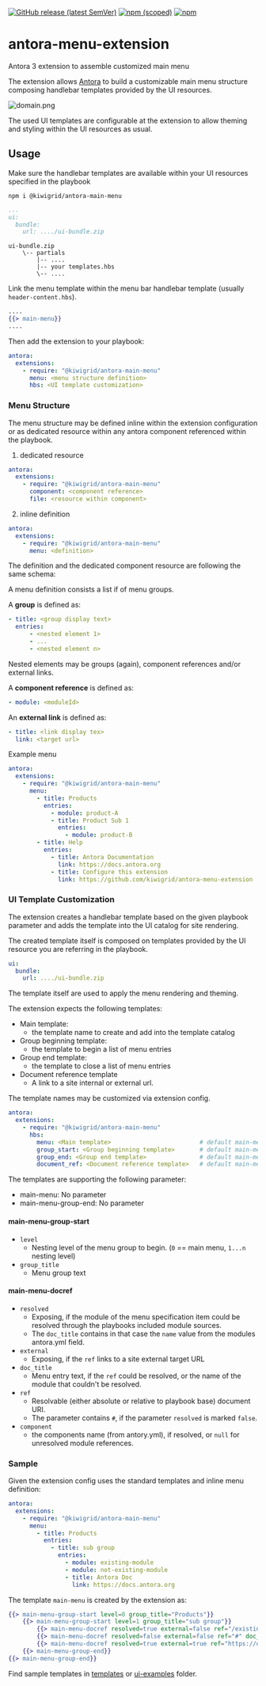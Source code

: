 [![GitHub release (latest SemVer)](https://img.shields.io/github/v/release/kiwigrid/antora-menu-extension?style=flat)](https://github.com/kiwigrid/antora-menu-extension/releases)
[![npm (scoped)](https://img.shields.io/npm/v/@kiwigrid/antora-main-menu)](https://www.npmjs.com/package/@kiwigrid/antora-main-menu)
[![npm](https://img.shields.io/npm/dm/@kiwigrid/antora-main-menu)](https://www.npmjs.com/package/@kiwigrid/antora-main-menu)

# antora-menu-extension
Antora 3 extension to assemble customized main menu

The extension allows [Antora](https://antora.org/) to build a customizable main menu structure composing handlebar templates provided by the UI resources.

![domain.png](doc/partials/domain.png)

The used UI templates are configurable at the extension to allow theming and styling within the UI resources as usual.

## Usage

Make sure the handlebar templates are available within your UI resources specified in the playbook 
```shell
npm i @kiwigrid/antora-main-menu
```

```yaml
...
ui:
  bundle:
    url: ..../ui-bundle.zip
```

```
ui-bundle.zip
    \-- partials
        |-- ....
        |-- your templates.hbs
        \-- ....
```

Link the menu template within the menu bar handlebar template (usually `header-content.hbs`).

```handlebars
....
{{> main-menu}}
....
```

Then add the extension to your playbook:

```yaml
antora:
  extensions:
    - require: "@kiwigrid/antora-main-menu"
      menu: <menu structure definition>
      hbs: <UI template customization>
```

### Menu Structure
The menu structure may be defined inline within the extension configuration or as dedicated resource within any antora component referenced within the playbook.

1. dedicated resource
```yaml
antora:
  extensions:
    - require: "@kiwigrid/antora-main-menu"
      component: <component reference>
      file: <resource within component>
```
2. inline definition
```yaml
antora:
  extensions:
    - require: "@kiwigrid/antora-main-menu"
      menu: <definition>
```

The definition and the dedicated component resource are following the same schema:

A menu definition consists a list if of menu groups.

A **group** is defined as:

```yaml
- title: <group display text>
  entries: 
      - <nested element 1>
      - ...
      - <nested element n>
```
Nested elements may be groups (again), component references and/or external links.

A **component reference** is defined as:

```yaml
- module: <moduleId>
```

An **external link** is defined as:

```yaml
- title: <link display tex>
  link: <target url>
```

Example menu
```yaml
antora:
  extensions:
    - require: "@kiwigrid/antora-main-menu"
      menu:
        - title: Products
          entries:
            - module: product-A
            - title: Product Sub 1
              entries:
                - module: product-B
        - title: Help
          entries:
            - title: Antora Documentation
              link: https://docs.antora.org
            - title: Configure this extension
              link: https://github.com/kiwigrid/antora-menu-extension
```

### UI Template Customization

The extension creates a handlebar template based on the given playbook parameter and adds the template into the UI catalog for site rendering.

The created template itself is composed on templates provided by the UI resource you are referring in the playbook.

```yaml
ui:
  bundle:
    url: ..../ui-bundle.zip
```

The template itself are used to apply the menu rendering and theming.

The extension expects the following templates:

- Main template: 
  - the template name to create and add into the template catalog
- Group beginning template:
  - the template to begin a list of menu entries
- Group end template:
  - the template to close a list of menu entries
- Document reference template
  - A link to a site internal or external url.

The template names may be customized via extension config.

```yaml
antora:
  extensions:
    - require: "@kiwigrid/antora-main-menu"
      hbs: 
        menu: <Main template>                         # default main-menu
        group_start: <Group beginning template>       # default main-menu-group-start
        group_end: <Group end template>               # default main-menu-group-end
        document_ref: <Document reference template>   # default main-menu-docref
```
The templates are supporting the following parameter:

* main-menu: No parameter
* main-menu-group-end: No parameter


#### main-menu-group-start

* `level`
  * Nesting level of the menu group to begin. (`0` == main menu, `1...n` nesting level)
* `group_title`
  * Menu group text


#### main-menu-docref

* `resolved`
  * Exposing, if the module of the menu specification item could be resolved through the playbooks included module sources.
  * The `doc_title` contains in that case the `name` value from the modules antora.yml field.
* `external`
  * Exposing, if the `ref` links to a site external target URL 
* `doc_title`
  * Menu entry text, if the `ref` could be resolved, or the name of the module that couldn't be resolved. 
* `ref`
  * Resolvable (either absolute or relative to playbook base) document URI.
  * The parameter contains `#`, if the parameter `resolved` is marked `false`.
* `component`
  * the components name (from antory.yml), if resolved, or `null` for unresolved module references.

### Sample

Given the extension config uses the standard templates and inline menu definition:

```yaml
antora:
  extensions:
    - require: "@kiwigrid/antora-main-menu"
      menu:
        - title: Products
          entries:
            - title: sub group
              entries:
                - module: existing-module
                - module: not-existing-module
                - title: Antora Doc
                  link: https://docs.antora.org
```

The template `main-menu` is created by the extension as:

```handlebars
{{> main-menu-group-start level=0 group_title="Products"}}
    {{> main-menu-group-start level=1 group_title="sub group"}}
        {{> main-menu-docref resolved=true external=false ref="/existing-module/latest/<startpage of existing-module>.html" doc_title="<Title of existing-module>"}}
        {{> main-menu-docref resolved=false external=false ref="#" doc_title="not-existing-module"}}
        {{> main-menu-docref resolved=true external=true ref="https://docs.antora.org" doc_title="Antora Doc"}}
    {{> main-menu-group-end}}
{{> main-menu-group-end}}
```

Find sample templates in [templates](doc/templates) or [ui-examples](doc/ui-examples) folder.



